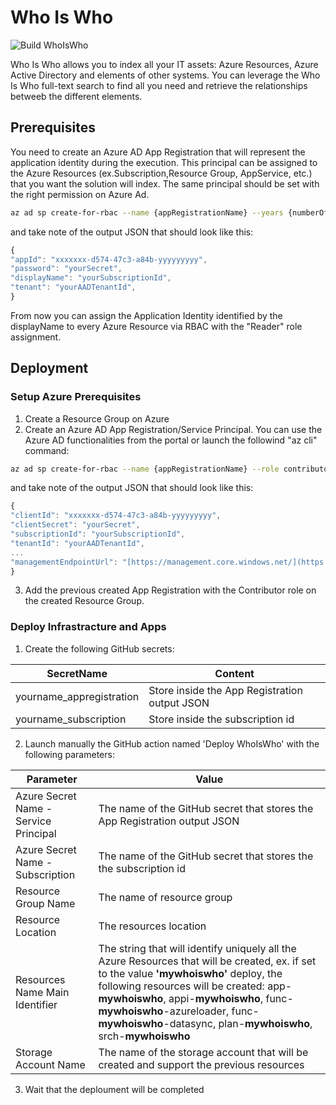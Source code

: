 # Who Is Who
![Build WhoIsWho](https://github.com/nicolgit/whoiswho/workflows/Build%20WhoIsWho/badge.svg)

Who Is Who allows you to index all your IT assets: Azure Resources, Azure Active Directory and elements of other systems.
You can leverage the Who Is Who full-text search to find all you need and retrieve the relationships betweeb the different elements.

## Prerequisites
You need to create an Azure AD App Registration that will represent the application identity during the execution. This principal can be assigned to the Azure Resources (ex.Subscription,Resource Group, AppService, etc.) that you want the solution will index. The same principal should be set with the right permission on Azure Ad.
``` bash
az ad sp create-for-rbac --name {appRegistrationName} --years {numberOfTheYearOfExpirationForGeneratedPassword} --skip-assignment
```
and take note of the output JSON that should look like this:
``` javascript
{
"appId": "xxxxxxx-d574-47c3-a84b-yyyyyyyyy",
"password": "yourSecret",
"displayName": "yourSubscriptionId",
"tenant": "yourAADTenantId",
}
```

From now you can assign the Application Identity identified by the displayName to every Azure Resource via RBAC with the "Reader" role assignment. 


## Deployment
### Setup Azure Prerequisites
1. Create a Resource Group on Azure
2. Create an Azure AD App Registration/Service Principal. You can use the Azure AD functionalities from the portal or launch the followind "az cli" command:

``` bash
az ad sp create-for-rbac --name {appRegistrationName} --role contributor --scopes /subscriptions/{subscriptionID}/resourceGroups/{resourceGroupName} --sdk-auth
```
 and take note of the output JSON that should look like this:
``` javascript
{
"clientId": "xxxxxxx-d574-47c3-a84b-yyyyyyyyy",
"clientSecret": "yourSecret",
"subscriptionId": "yourSubscriptionId",
"tenantId": "yourAADTenantId",
...
"managementEndpointUrl": "[https://management.core.windows.net/](https://management.core.windows.net/)"
}
```
3. Add the previous created App Registration with the Contributor role on the created Resource Group.

### Deploy Infrastracture and Apps

1. Create the following GitHub secrets:

| SecretName| Content |
| --- | --- |
| yourname_appregistration | Store inside the App Registration output JSON |
| yourname_subscription | Store inside the subscription id |

2. Launch manually the GitHub action named 'Deploy WhoIsWho' with the following parameters:

| Parameter | Value |
| --- | --- |
| Azure Secret Name - Service Principal | The name of the GitHub secret that stores the App Registration output JSON |
| Azure Secret Name - Subscription | The name of the GitHub secret that stores the the subscription id |
| Resource Group Name | The name of resource group |
| Resource Location | The resources location |
| Resources Name Main Identifier | The string that will identify uniquely all the Azure Resources that will be created, ex. if set to the value **'mywhoiswho'** deploy, the following resources will be created: app-**mywhoiswho**, appi-**mywhoiswho**, func-**mywhoiswho**-azureloader, func-**mywhoiswho**-datasync, plan-**mywhoiswho**, srch-**mywhoiswho**|
| Storage Account Name | The name of the storage account that will be created and support the previous resources |

3. Wait that the deploument will be completed
   

